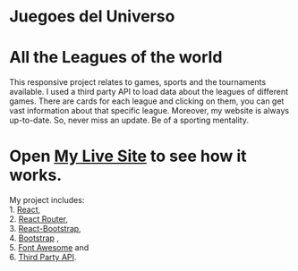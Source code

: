 # Juegoes del Universo
# All the Leagues of the world

This responsive project relates to games, sports and the tournaments available. I used a third party API to load data about the leagues of different games. There are cards for each league and clicking on them, you can get vast information about that specific league. Moreover, my website is always up-to-date. So, never miss an update. Be of a sporting mentality.

# Open [My Live Site](https://nostalgic-shannon-f859b3.netlify.app/) to see how it works.

My project includes:\
    1. [React](https://reactjs.org/docs/getting-started.html),\
    2. [React Router](https://reactrouter.com/),\
    3. [React-Bootstrap](https://react-bootstrap.github.io/),\
    4. [Bootstrap](https://getbootstrap.com/) ,\
    5. [Font Awesome](https://fontawesome.com/) and \
    6. [Third Party API](https://www.thesportsdb.com/).

